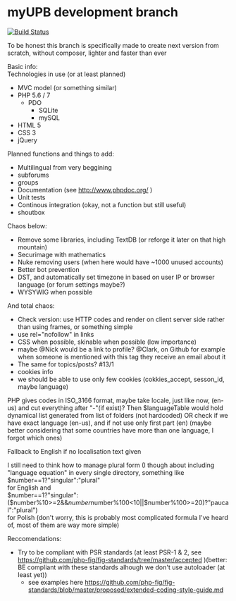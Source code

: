 myUPB development branch
====
[![Build Status](https://status.continuousphp.com/git-hub/PHP-Outburst/MyUPB?token=a1c00869-1c6f-4f33-8c7b-0e34408eee9d&branch=scratch)](https://continuousphp.com/git-hub/PHP-Outburst/MyUPB)

To be honest this branch is specifically made to create next version from scratch, without composer, lighter and faster than ever

Basic info:  
Technologies in use (or at least planned)  

* MVC model (or something similar)
* PHP 5.6 / 7
    * PDO
        * SQLite
        * mySQL
* HTML 5
* CSS 3
* jQuery

Planned functions and things to add:  

* Multilingual from very beggining
* subforums
* groups
* Documentation (see http://www.phpdoc.org/ )
* Unit tests
* Continous integration (okay, not a function but still useful)
* shoutbox

Chaos below:  

* Remove some libraries, including TextDB (or reforge it later on that high mountain)
* Securimage with mathematics
* Nuke removing users (when here would have ~1000 unused accounts)
* Better bot prevention
* DST, and automatically set timezone in based on user IP or browser language (or forum settings maybe?)
* WYSYWIG when possible

And total chaos:

* Check version: use HTTP codes and render on client server side rather than using frames, or something simple
* use rel="nofollow" in links
* CSS when possible, skinable when possible (low importance)
* maybe @Nick would be a link to profile? @Clark, on Github for example when someone is mentioned with this tag they receive an email about it
* The same for topics/posts? #13/1
* cookies info
* we should be able to use only few cookies (cokkies_accept, sesson_id, maybe language)

PHP gives codes in ISO_3166 format, maybe take locale, just like now, (en-us) and cut everything after "-"(if exist)? Then $languageTable would hold dynamical list generated from list of folders (not hardcoded) OR check if we have exact language (en-us), and if not use only first part (en) (maybe better considering that some countries have more than one language, I forgot which ones)

Fallback to English if no localisation text given

I still need to think how to manage plural form (I though about including "language equation" in every single directory, something like  
$number==1?"singular":"plural"  
for English and  
$number==1?"singular":($number%10>=2&&$number%10<=4&&($number%100<10||$number%100>=20)?"paucal":"plural")  
for Polish (don't worry, this is probably most complicated formula I've heard of, most of them are way more simple)

Reccomendations:

* Try to be compliant with PSR standards (at least PSR-1 & 2, see https://github.com/php-fig/fig-standards/tree/master/accepted )(better: BE compliant with these standards alhough we don't use autoloader (at least yet))
    * see examples here https://github.com/php-fig/fig-standards/blob/master/proposed/extended-coding-style-guide.md
